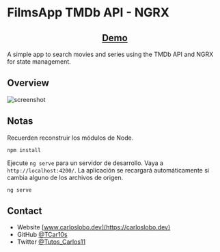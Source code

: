 # FilmsApp TMDb API - NGRX

<div align="center">
  <h2>
    <a href="https://films-app-ng.netlify.app/home" target="_blank">
      Demo
    </a>
  </h2>
</div>

A simple app to search movies and series using the TMDb API and NGRX for state management.

## Overview

![screenshot](https://raw.githubusercontent.com/TCar10s/ng-films-app/main/src/assets/img/app-home.png)

## Notas

Recuerden reconstruir los módulos de Node.

```
npm install
```

Ejecute `ng serve` para un servidor de desarrollo. Vaya a `http://localhost:4200/`. La aplicación se recargará automáticamente si cambia alguno de los archivos de origen.

```
ng serve
```

## Contact

- Website [www.carloslobo.dev](https://carloslobo.dev)
- GitHub [@TCar10s](https://https://github.com/TCar10s)
- Twitter [@Tutos_Carlos11](https://twitter.com/Tutos_Carlos11)
